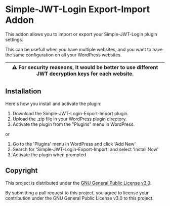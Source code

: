 # Simple-JWT-Login Export-Import Addon

This addon allows you to import or export your Simple-JWT-Login plugin settings.

This can be usefull when you have multiple websites, and you want to have the same configuration on all your WordPress websites.

| :warning: For security reaseons, It would be better to use different JWT decryption keys for each website. |
|------------------------------------------------------------------------------------------------------------|


## Installation 

Here's how you install and activate the plugin:

1. Download the Simple-JWT-Login-Export-Import plugin.
2. Upload the .zip file in your WordPress plugin directory.
3. Activate the plugin from the "Plugins" menu in WordPress.

or

1. Go to the 'Plugins' menu in WordPress and click 'Add New'
2. Search for 'Simple-JWT-Login-Export-Import' and select 'Install Now'
3. Activate the plugin when prompted

## Copyright

This project is distributed under the [GNU General Public License v3.0](https://github.com/simple-jwt-login/export-import/blob/main/LICENSE).

By submitting a pull request to this project, you agree to license your contribution under the GNU General Public License v3.0 to this project.
